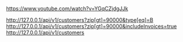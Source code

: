 https://www.youtube.com/watch?v=YGqCZjdgJJk



http://127.0.0.1/api/v1/customers?zip[gt]=90000&type[eq]=B
http://127.0.0.1/api/v1/customers?zip[gt]=90000&includeInvoices=true
http://127.0.0.1/api/v1/customers
